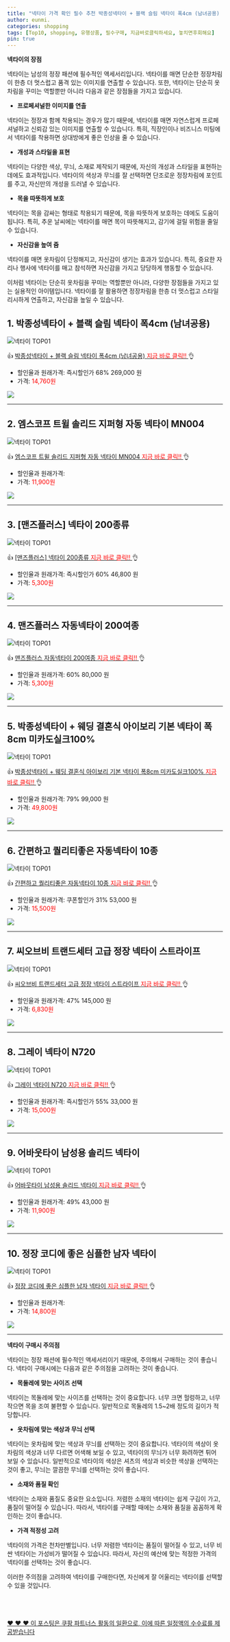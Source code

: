 ```yaml
---
title: "넥타이 가격 확인 필수 추천 박종성넥타이 + 블랙 슬림 넥타이 폭4cm (남녀공용) 비교 장점 구매가이드"
author: eunmi.
categories: shopping
tags: [Top10, shopping, 유행상품, 필수구매, 지금바로클릭하세요, 놓치면후회해요]
pin: true
---
```

**넥타이의 장점**

넥타이는 남성의 정장 패션에 필수적인 액세서리입니다. 넥타이를 매면 단순한 정장차림이 한층 더 멋스럽고 품격 있는 이미지를 연출할 수 있습니다. 또한, 넥타이는 단순히 옷차림을 꾸미는 역할뿐만 아니라 다음과 같은 장점들을 가지고 있습니다.

* **프로페셔널한 이미지를 연출**

넥타이는 정장과 함께 착용되는 경우가 많기 때문에, 넥타이를 매면 자연스럽게 프로페셔널하고 신뢰감 있는 이미지를 연출할 수 있습니다. 특히, 직장인이나 비즈니스 미팅에서 넥타이를 착용하면 상대방에게 좋은 인상을 줄 수 있습니다.

* **개성과 스타일을 표현**

넥타이는 다양한 색상, 무늬, 소재로 제작되기 때문에, 자신의 개성과 스타일을 표현하는 데에도 효과적입니다. 넥타이의 색상과 무늬를 잘 선택하면 단조로운 정장차림에 포인트를 주고, 자신만의 개성을 드러낼 수 있습니다.

* **목을 따뜻하게 보호**

넥타이는 목을 감싸는 형태로 착용되기 때문에, 목을 따뜻하게 보호하는 데에도 도움이 됩니다. 특히, 추운 날씨에는 넥타이를 매면 목이 따뜻해지고, 감기에 걸릴 위험을 줄일 수 있습니다.

* **자신감을 높여 줌**

넥타이를 매면 옷차림이 단정해지고, 자신감이 생기는 효과가 있습니다. 특히, 중요한 자리나 행사에 넥타이를 매고 참석하면 자신감을 가지고 당당하게 행동할 수 있습니다.

이처럼 넥타이는 단순히 옷차림을 꾸미는 역할뿐만 아니라, 다양한 장점들을 가지고 있는 실용적인 아이템입니다. 넥타이를 잘 활용하면 정장차림을 한층 더 멋스럽고 스타일리시하게 연출하고, 자신감을 높일 수 있습니다.

   

## 1. 박종성넥타이 + 블랙 슬림 넥타이 폭4cm (남녀공용)

![넥타이 TOP01](https://thumbnail9.coupangcdn.com/thumbnails/remote/230x230ex/image/vendor_inventory/7a17/ec311873b05bc1aeb12cf098823fb9c1269ce75864a59d8ad025c6a06885.jpg)


👍 [박종성넥타이 + 블랙 슬림 넥타이 폭4cm (남녀공용) <font color=red> 지금 바로 클릭!! </font> ](https://link.coupang.com/re/AFFSDP?lptag=AF3617701&subid=GithubCoopas&pageKey=7604231743&traceid=V0-153&itemId=20123603344&vendorItemId=86909761272) 👌 


- 할인율과 원래가격: 즉시할인가 68%  269,000   원
- 가격: <span style='color:red'>14,760원</span>

[![](/discount_price.png)](https://link.coupang.com/re/AFFSDP?lptag=AF3617701&subid=GithubCoopas&pageKey=7604231743&traceid=V0-153&itemId=20123603344&vendorItemId=86909761272)

---


   

## 2. 엠스코프 트윌 솔리드 지퍼형 자동 넥타이 MN004

![넥타이 TOP01](https://thumbnail7.coupangcdn.com/thumbnails/remote/230x230ex/image/retail/images/3646375770216050-b0bd779a-68b2-4311-8316-2e9273a96658.jpg)


👍 [엠스코프 트윌 솔리드 지퍼형 자동 넥타이 MN004 <font color=red> 지금 바로 클릭!! </font> ](https://link.coupang.com/re/AFFSDP?lptag=AF3617701&subid=GithubCoopas&pageKey=1885514193&traceid=V0-153&itemId=3203943329&vendorItemId=71398938712) 👌 


- 할인율과 원래가격: 
- 가격: <span style='color:red'>11,900원</span>

[![](/discount_price.png)](https://link.coupang.com/re/AFFSDP?lptag=AF3617701&subid=GithubCoopas&pageKey=1885514193&traceid=V0-153&itemId=3203943329&vendorItemId=71398938712)

---


   

## 3. [맨즈플러스] 넥타이 200종류

![넥타이 TOP01](https://thumbnail6.coupangcdn.com/thumbnails/remote/230x230ex/image/vendor_inventory/83f7/81b56eb7b0879bf420d12ef9fa5ee2fba77e7b82e9c0853c7abfccbf34e3.jpg)


👍 [[맨즈플러스] 넥타이 200종류 <font color=red> 지금 바로 클릭!! </font> ](https://link.coupang.com/re/AFFSDP?lptag=AF3617701&subid=GithubCoopas&pageKey=104174161&traceid=V0-153&itemId=316080780&vendorItemId=3776363467) 👌 


- 할인율과 원래가격: 즉시할인가 60%  46,800   원
- 가격: <span style='color:red'>5,300원</span>

[![](/discount_price.png)](https://link.coupang.com/re/AFFSDP?lptag=AF3617701&subid=GithubCoopas&pageKey=104174161&traceid=V0-153&itemId=316080780&vendorItemId=3776363467)

---


   

## 4. 맨즈플러스 자동넥타이 200여종

![넥타이 TOP01](https://thumbnail6.coupangcdn.com/thumbnails/remote/230x230ex/image/vendor_inventory/6f77/123fcdd332436349642c25faeceeab5dd7288208eac37e4257868e9d05f2.jpg)


👍 [맨즈플러스 자동넥타이 200여종 <font color=red> 지금 바로 클릭!! </font> ](https://link.coupang.com/re/AFFSDP?lptag=AF3617701&subid=GithubCoopas&pageKey=94332837&traceid=V0-153&itemId=291938130&vendorItemId=3717604897) 👌 


- 할인율과 원래가격: 60%  80,000   원
- 가격: <span style='color:red'>5,300원</span>

[![](/discount_price.png)](https://link.coupang.com/re/AFFSDP?lptag=AF3617701&subid=GithubCoopas&pageKey=94332837&traceid=V0-153&itemId=291938130&vendorItemId=3717604897)

---


   

## 5. 박종성넥타이 + 웨딩 결혼식 아이보리 기본 넥타이 폭8cm 미카도실크100%

![넥타이 TOP01](https://thumbnail9.coupangcdn.com/thumbnails/remote/230x230ex/image/vendor_inventory/8f1d/a58a0520eafb19602eaa167bb58c1d67d8e99890c2a0c252a293476cf6f7.jpg)


👍 [박종성넥타이 + 웨딩 결혼식 아이보리 기본 넥타이 폭8cm 미카도실크100% <font color=red> 지금 바로 클릭!! </font> ](https://link.coupang.com/re/AFFSDP?lptag=AF3617701&subid=GithubCoopas&pageKey=7591016908&traceid=V0-153&itemId=20059553452&vendorItemId=87155578713) 👌 


- 할인율과 원래가격: 79%  99,000   원
- 가격: <span style='color:red'>49,800원</span>

[![](/discount_price.png)](https://link.coupang.com/re/AFFSDP?lptag=AF3617701&subid=GithubCoopas&pageKey=7591016908&traceid=V0-153&itemId=20059553452&vendorItemId=87155578713)

---


   

## 6. 간편하고 퀄리티좋은 자동넥타이 10종

![넥타이 TOP01](https://thumbnail7.coupangcdn.com/thumbnails/remote/230x230ex/image/vendor_inventory/b623/0a64bc6da14f5f783af3201a18b075799de8f33ccea330f9404e1c7203e8.jpg)


👍 [간편하고 퀄리티좋은 자동넥타이 10종 <font color=red> 지금 바로 클릭!! </font> ](https://link.coupang.com/re/AFFSDP?lptag=AF3617701&subid=GithubCoopas&pageKey=5286286981&traceid=V0-153&itemId=7585708611&vendorItemId=74876224609) 👌 


- 할인율과 원래가격: 쿠폰할인가 31%  53,000   원
- 가격: <span style='color:red'>15,500원</span>

[![](/discount_price.png)](https://link.coupang.com/re/AFFSDP?lptag=AF3617701&subid=GithubCoopas&pageKey=5286286981&traceid=V0-153&itemId=7585708611&vendorItemId=74876224609)

---


   

## 7. 씨오브비 트랜드세터 고급 정장 넥타이 스트라이프

![넥타이 TOP01](https://thumbnail6.coupangcdn.com/thumbnails/remote/230x230ex/image/retail/images/127000160331777-d7cc0d4a-0b74-406c-8a97-490db928f92a.jpg)


👍 [씨오브비 트랜드세터 고급 정장 넥타이 스트라이프 <font color=red> 지금 바로 클릭!! </font> ](https://link.coupang.com/re/AFFSDP?lptag=AF3617701&subid=GithubCoopas&pageKey=6452991426&traceid=V0-153&itemId=14016069930&vendorItemId=81264625019) 👌 


- 할인율과 원래가격: 47%  145,000   원
- 가격: <span style='color:red'>6,830원</span>

[![](/discount_price.png)](https://link.coupang.com/re/AFFSDP?lptag=AF3617701&subid=GithubCoopas&pageKey=6452991426&traceid=V0-153&itemId=14016069930&vendorItemId=81264625019)

---


   

## 8. 그레이 넥타이 N720

![넥타이 TOP01](https://thumbnail8.coupangcdn.com/thumbnails/remote/230x230ex/image/vendor_inventory/1c2a/f653698276a6c8c369bef5b22dc3626283e012703e23f178280da73164bd.jpg)


👍 [그레이 넥타이 N720 <font color=red> 지금 바로 클릭!! </font> ](https://link.coupang.com/re/AFFSDP?lptag=AF3617701&subid=GithubCoopas&pageKey=5212499359&traceid=V0-153&itemId=7295137262&vendorItemId=74586430206) 👌 


- 할인율과 원래가격: 즉시할인가 55%  33,000   원
- 가격: <span style='color:red'>15,000원</span>

[![](/discount_price.png)](https://link.coupang.com/re/AFFSDP?lptag=AF3617701&subid=GithubCoopas&pageKey=5212499359&traceid=V0-153&itemId=7295137262&vendorItemId=74586430206)

---


   

## 9. 어바웃타이 남성용 솔리드 넥타이

![넥타이 TOP01](https://thumbnail9.coupangcdn.com/thumbnails/remote/230x230ex/image/rs_quotation_api/0hip70ak/6a198319f17b43c5bebc8fceaf6d292b.jpg)


👍 [어바웃타이 남성용 솔리드 넥타이 <font color=red> 지금 바로 클릭!! </font> ](https://link.coupang.com/re/AFFSDP?lptag=AF3617701&subid=GithubCoopas&pageKey=5843646404&traceid=V0-153&itemId=10148597206&vendorItemId=77431306566) 👌 


- 할인율과 원래가격: 49%  43,000   원
- 가격: <span style='color:red'>11,900원</span>

[![](/discount_price.png)](https://link.coupang.com/re/AFFSDP?lptag=AF3617701&subid=GithubCoopas&pageKey=5843646404&traceid=V0-153&itemId=10148597206&vendorItemId=77431306566)

---


   

## 10. 정장 코디에 좋은 심플한 남자 넥타이

![넥타이 TOP01](https://thumbnail10.coupangcdn.com/thumbnails/remote/230x230ex/image/vendor_inventory/39bd/b4597424ca552783418073235a652872c4c544390eff5651716b605e0f02.jpg)


👍 [정장 코디에 좋은 심플한 남자 넥타이 <font color=red> 지금 바로 클릭!! </font> ](https://link.coupang.com/re/AFFSDP?lptag=AF3617701&subid=GithubCoopas&pageKey=6335182099&traceid=V0-153&itemId=13264892337&vendorItemId=80522551779) 👌 


- 할인율과 원래가격: 
- 가격: <span style='color:red'>14,800원</span>

[![](/discount_price.png)](https://link.coupang.com/re/AFFSDP?lptag=AF3617701&subid=GithubCoopas&pageKey=6335182099&traceid=V0-153&itemId=13264892337&vendorItemId=80522551779)

---
**넥타이 구매시 주의점**

넥타이는 정장 패션에 필수적인 액세서리이기 때문에, 주의해서 구매하는 것이 좋습니다. 넥타이 구매시에는 다음과 같은 주의점을 고려하는 것이 좋습니다.

* **목둘레에 맞는 사이즈 선택**

넥타이는 목둘레에 맞는 사이즈를 선택하는 것이 중요합니다. 너무 크면 헐렁하고, 너무 작으면 목을 조여 불편할 수 있습니다. 일반적으로 목둘레의 1.5~2배 정도의 길이가 적당합니다.

* **옷차림에 맞는 색상과 무늬 선택**

넥타이는 옷차림에 맞는 색상과 무늬를 선택하는 것이 중요합니다. 넥타이의 색상이 옷차림의 색상과 너무 다르면 어색해 보일 수 있고, 넥타이의 무늬가 너무 화려하면 튀어 보일 수 있습니다. 일반적으로 넥타이의 색상은 셔츠의 색상과 비슷한 색상을 선택하는 것이 좋고, 무늬는 깔끔한 무늬를 선택하는 것이 좋습니다.

* **소재와 품질 확인**

넥타이는 소재와 품질도 중요한 요소입니다. 저렴한 소재의 넥타이는 쉽게 구김이 가고, 품질이 떨어질 수 있습니다. 따라서, 넥타이를 구매할 때에는 소재와 품질을 꼼꼼하게 확인하는 것이 좋습니다.

* **가격 적정성 고려**

넥타이의 가격은 천차만별입니다. 너무 저렴한 넥타이는 품질이 떨어질 수 있고, 너무 비싼 넥타이는 가성비가 떨어질 수 있습니다. 따라서, 자신의 예산에 맞는 적정한 가격의 넥타이를 선택하는 것이 좋습니다.

이러한 주의점을 고려하여 넥타이를 구매한다면, 자신에게 잘 어울리는 넥타이를 선택할 수 있을 것입니다.<br><br><br><br><br> [ ❤ ❤ ❤ 이 포스팅은 쿠팡 파트너스 활동의 일환으로, 이에 따른 일정액의 수수료를 제공받습니다](https://link.coupang.com/a/bcEFyh)